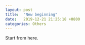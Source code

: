 ```yaml
---
layout: post
title:  "New beginning"
date:   2019-12-21 21:25:18 +0800
categories: Others
---
```


Start from here.
